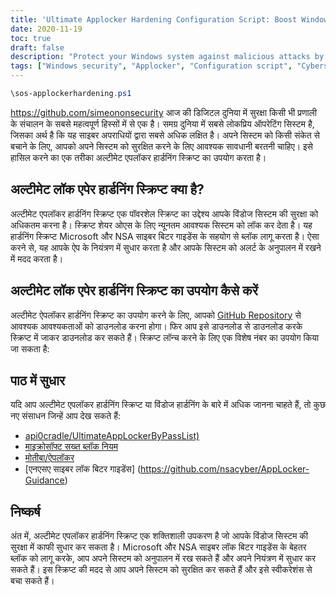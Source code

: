 ```yaml
---
title: 'Ultimate Applocker Hardening Configuration Script: Boost Windows Security'
date: 2020-11-19
toc: true
draft: false
description: "Protect your Windows system against malicious attacks by using the Ultimate Applocker Hardening Configuration Script."
tags: ["Windows security", "Applocker", "Configuration script", "Cybersecurity", "Malware protection", "Threat prevention", "PowerShell script", "Microsoft recommended block rules", "Compliance", "NSA Cyber Bitlocker Guidance", "Application control", "Hardening Windows", "Cyber threats", "Computer protection", "Cyber defense", "Secure Windows", "Ultimate Applocker ByPass List", "Windows Defender", "System lockdown", "sos-applockerhardening.ps1"]
---
```

```powershell
\sos-applockerhardening.ps1
```

https://github.com/simeononsecurity
 आज की डिजिटल दुनिया में सुरक्षा किसी भी प्रणाली के संचालन के सबसे महत्वपूर्ण हिस्सों में से एक है। समग्र दुनिया में सबसे लोकप्रिय ऑपरेटिंग सिस्टम है, जिसका अर्थ है कि यह साइबर अपराधियों द्वारा सबसे अधिक लक्षित है। अपने सिस्टम को किसी संकेत से बचाने के लिए, आपको अपने सिस्टम को सुरक्षित करने के लिए आवश्यक सावधानी बरतनी चाहिए। इसे हासिल करने का एक तरीका अल्टीमेट एपलॉकर हार्डनिंग स्क्रिप्ट का उपयोग करता है।
 
 ## अल्टीमेट लॉक एपेर हार्डनिंग स्क्रिप्ट क्या है?
 
 अल्टीमेट एपलॉकर हार्डनिंग स्क्रिप्ट एक पॉवरशेल स्क्रिप्ट का उद्देश्य आपके विंडोज सिस्टम की सुरक्षा को अधिकतम करना है। स्क्रिप्ट शेयर ओएस के लिए न्यूनतम आवश्यक सिस्टम को लॉक कर देता है। यह हार्डनिंग स्क्रिप्ट Microsoft और NSA साइबर बिटर गाइडेंस के सहयोग से ब्लॉक लागू करता है। ऐसा करने से, यह आपके ऐप के नियंत्रण में सुधार करता है और आपके सिस्टम को अलर्ट के अनुपालन में रखने में मदद करता है।
 
 ## अल्टीमेट लॉक एपेर हार्डनिंग स्क्रिप्ट का उपयोग कैसे करें
 
 अल्टीमेट ऐपलॉकर हार्डनिंग स्क्रिप्ट का उपयोग करने के लिए, आपको [GitHub Repository](https://github.com/simeonsecurity/Applocker-Hardening) से आवश्यक आवश्यकताओं को डाउनलोड करना होगा। फिर आप इसे डाउनलोड से डाउनलोड करके स्क्रिप्ट में जाकर डाउनलोड कर सकते हैं। स्क्रिप्ट लॉन्च करने के लिए एक विशेष नंबर का उपयोग किया जा सकता है:
 
 
 ## पाठ में सुधार
 
 यदि आप अल्टीमेट एपलॉकर हार्डनिंग स्क्रिप्ट या विंडोज हार्डनिंग के बारे में अधिक जानना चाहते हैं, तो कुछ नए संसाधन जिन्हें आप देख सकते हैं:
 
 - [api0cradle/UltimateAppLockerByPassList)](https://github.com/api0cradle/UltimateAppLockerByPassList)
 - [माइक्रोसॉफ्ट सख्त ब्लॉक नियम](https://docs.microsoft.com/en-us/windows/security/threat-protection/windows-defender-application-control/microsoft-recommended-block-rules)
 - [मोतीबा/ऐपलॉकर](https://github.com/MotiBa/AppLocker)
 - [एनएसए साइबर लॉक बिटर गाइडेंस] (https://github.com/nsacyber/AppLocker-Guidance)
 
 ## निष्कर्ष
 
 अंत में, अल्टीमेट एपलॉकर हार्डनिंग स्क्रिप्ट एक शक्तिशाली उपकरण है जो आपके विंडोज सिस्टम की सुरक्षा में काफी सुधार कर सकता है। Microsoft और NSA साइबर लॉक बिटर गाइडेंस के बेहतर ब्लॉक को लागू करके, आप अपने सिस्टम को अनुपालन में रख सकते हैं और अपने नियंत्रण में सुधार कर सकते हैं। इस स्क्रिप्ट की मदद से आप अपने सिस्टम को सुरक्षित कर सकते हैं और इसे स्वीकरेशंस से बचा सकते हैं।
